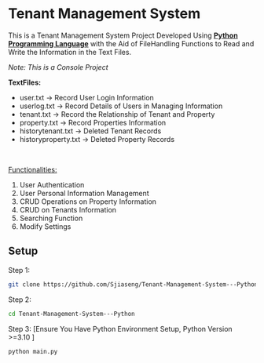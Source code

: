 # Tenant Management System

This is a Tenant Management System Project Developed Using **<u>Python Programming Language</u>** with the Aid of FileHandling Functions to Read and Write the Information in the Text Files.

*Note: This is a Console Project*

**TextFiles:**
- user.txt -> Record User Login Information
- userlog.txt -> Record Details of Users in Managing Information
- tenant.txt -> Record the Relationship of Tenant and Property
- property.txt -> Record Properties Information
- historytenant.txt -> Deleted Tenant Records
- historyproperty.txt -> Deleted Property Records

<br>

<u>Functionalities:</u>

1. User Authentication
2. User Personal Information Management
3. CRUD Operations on Property Information
4. CRUD on Tenants Information
5. Searching Function
6. Modify Settings

## Setup

Step 1:
```bash
git clone https://github.com/Sjiaseng/Tenant-Management-System---Python.git
```

Step 2:
```bash
cd Tenant-Management-System---Python
```

Step 3: [Ensure You Have Python Environment Setup, Python Version >=3.10 ]
```bash
python main.py
```

